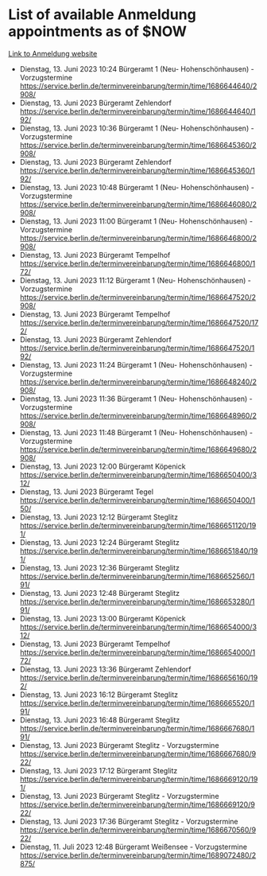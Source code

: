 # List of available Anmeldung appointments as of $NOW
[Link to Anmeldung website](https://service.berlin.de/terminvereinbarung/termin/tag.php?termin=1&anliegen[]=120686&dienstleisterlist=122210,122217,327316,122219,327312,122227,327314,122231,327346,122243,327348,122254,122252,329742,122260,329745,122262,329748,122271,327278,122273,327274,122277,327276,330436,122280,327294,122282,327290,122284,327292,122291,327270,122285,327266,122286,327264,122296,327268,150230,329760,122297,327286,122294,327284,122312,329763,122314,329775,122304,327330,122311,327334,122309,327332,317869,122281,327352,122279,329772,122283,122276,327324,122274,327326,122267,329766,122246,327318,122251,327320,122257,327322,122208,327298,122226,327300&herkunft=http%3A%2F%2Fservice.berlin.de%2Fdienstleistung%2F120686%2F)
- Dienstag, 13. Juni 2023 10:24 Bürgeramt 1 (Neu- Hohenschönhausen) - Vorzugstermine https://service.berlin.de/terminvereinbarung/termin/time/1686644640/2908/
- Dienstag, 13. Juni 2023  Bürgeramt Zehlendorf https://service.berlin.de/terminvereinbarung/termin/time/1686644640/192/
- Dienstag, 13. Juni 2023 10:36 Bürgeramt 1 (Neu- Hohenschönhausen) - Vorzugstermine https://service.berlin.de/terminvereinbarung/termin/time/1686645360/2908/
- Dienstag, 13. Juni 2023  Bürgeramt Zehlendorf https://service.berlin.de/terminvereinbarung/termin/time/1686645360/192/
- Dienstag, 13. Juni 2023 10:48 Bürgeramt 1 (Neu- Hohenschönhausen) - Vorzugstermine https://service.berlin.de/terminvereinbarung/termin/time/1686646080/2908/
- Dienstag, 13. Juni 2023 11:00 Bürgeramt 1 (Neu- Hohenschönhausen) - Vorzugstermine https://service.berlin.de/terminvereinbarung/termin/time/1686646800/2908/
- Dienstag, 13. Juni 2023  Bürgeramt Tempelhof https://service.berlin.de/terminvereinbarung/termin/time/1686646800/172/
- Dienstag, 13. Juni 2023 11:12 Bürgeramt 1 (Neu- Hohenschönhausen) - Vorzugstermine https://service.berlin.de/terminvereinbarung/termin/time/1686647520/2908/
- Dienstag, 13. Juni 2023  Bürgeramt Tempelhof https://service.berlin.de/terminvereinbarung/termin/time/1686647520/172/
- Dienstag, 13. Juni 2023  Bürgeramt Zehlendorf https://service.berlin.de/terminvereinbarung/termin/time/1686647520/192/
- Dienstag, 13. Juni 2023 11:24 Bürgeramt 1 (Neu- Hohenschönhausen) - Vorzugstermine https://service.berlin.de/terminvereinbarung/termin/time/1686648240/2908/
- Dienstag, 13. Juni 2023 11:36 Bürgeramt 1 (Neu- Hohenschönhausen) - Vorzugstermine https://service.berlin.de/terminvereinbarung/termin/time/1686648960/2908/
- Dienstag, 13. Juni 2023 11:48 Bürgeramt 1 (Neu- Hohenschönhausen) - Vorzugstermine https://service.berlin.de/terminvereinbarung/termin/time/1686649680/2908/
- Dienstag, 13. Juni 2023 12:00 Bürgeramt Köpenick https://service.berlin.de/terminvereinbarung/termin/time/1686650400/312/
- Dienstag, 13. Juni 2023  Bürgeramt Tegel https://service.berlin.de/terminvereinbarung/termin/time/1686650400/150/
- Dienstag, 13. Juni 2023 12:12 Bürgeramt Steglitz https://service.berlin.de/terminvereinbarung/termin/time/1686651120/191/
- Dienstag, 13. Juni 2023 12:24 Bürgeramt Steglitz https://service.berlin.de/terminvereinbarung/termin/time/1686651840/191/
- Dienstag, 13. Juni 2023 12:36 Bürgeramt Steglitz https://service.berlin.de/terminvereinbarung/termin/time/1686652560/191/
- Dienstag, 13. Juni 2023 12:48 Bürgeramt Steglitz https://service.berlin.de/terminvereinbarung/termin/time/1686653280/191/
- Dienstag, 13. Juni 2023 13:00 Bürgeramt Köpenick https://service.berlin.de/terminvereinbarung/termin/time/1686654000/312/
- Dienstag, 13. Juni 2023  Bürgeramt Tempelhof https://service.berlin.de/terminvereinbarung/termin/time/1686654000/172/
- Dienstag, 13. Juni 2023 13:36 Bürgeramt Zehlendorf https://service.berlin.de/terminvereinbarung/termin/time/1686656160/192/
- Dienstag, 13. Juni 2023 16:12 Bürgeramt Steglitz https://service.berlin.de/terminvereinbarung/termin/time/1686665520/191/
- Dienstag, 13. Juni 2023 16:48 Bürgeramt Steglitz https://service.berlin.de/terminvereinbarung/termin/time/1686667680/191/
- Dienstag, 13. Juni 2023  Bürgeramt Steglitz - Vorzugstermine https://service.berlin.de/terminvereinbarung/termin/time/1686667680/922/
- Dienstag, 13. Juni 2023 17:12 Bürgeramt Steglitz https://service.berlin.de/terminvereinbarung/termin/time/1686669120/191/
- Dienstag, 13. Juni 2023  Bürgeramt Steglitz - Vorzugstermine https://service.berlin.de/terminvereinbarung/termin/time/1686669120/922/
- Dienstag, 13. Juni 2023 17:36 Bürgeramt Steglitz - Vorzugstermine https://service.berlin.de/terminvereinbarung/termin/time/1686670560/922/
- Dienstag, 11. Juli 2023 12:48 Bürgeramt Weißensee - Vorzugstermine https://service.berlin.de/terminvereinbarung/termin/time/1689072480/2875/
